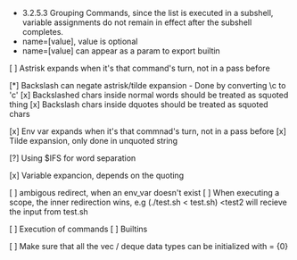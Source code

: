 
- 3.2.5.3 Grouping Commands, since the list is executed in a subshell, variable assignments do not remain in effect after the subshell completes. 
- name=[value], value is optional
- name=[value] can appear as a param to export builtin

[ ] Astrisk expands when it's that command's turn, not in a pass before

[*] Backslash can negate astrisk/tilde expansion
    - Done by converting \c to 'c'
    [x] Backslashed chars inside normal words should be treated as squoted thing
    [x] Backslash chars inside dquotes should be treated as squoted chars

[x] Env var expands when it's that commnad's turn, not in a pass before
[x] Tilde expansion, only done in unquoted string

[?] Using $IFS for word separation

[x] Variable expancion, depends on the quoting

[ ] ambigous redirect, when an env_var doesn't exist
[ ] When executing a scope, the inner redirection wins, e.g (./test.sh < test.sh) <test2 will recieve the input from test.sh

[ ] Execution of commands
[ ] Builtins

[ ] Make sure that all the vec / deque data types can be initialized  with = {0}
